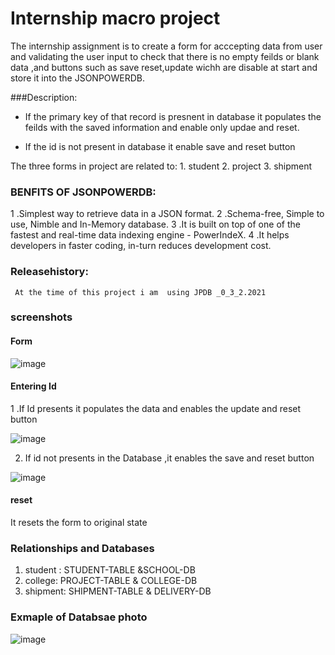# Internship macro project

The internship assignment is to create a form for acccepting  data from user and validating the user input to check that there is no empty feilds or blank data ,and  buttons such as  save reset,update wichh are disable at start  and store it into the JSONPOWERDB.

###Description:

   - If the primary key of that record is presnent in database it populates the  feilds with the saved information and enable only updae and reset.
    
  * If the id is not present in database it enable save and reset button
  
  The three forms in project are related to:
    1. student
    2. project
    3. shipment
  
  
 ### BENFITS OF JSONPOWERDB:
   
  1 .Simplest way to retrieve data in a JSON format.
  2 .Schema-free, Simple to use, Nimble and In-Memory database.
  3  .It is built on top of one of the fastest and real-time data indexing engine - PowerIndeX.
  4 .It helps developers in faster coding, in-turn reduces development cost.

  ### Releasehistory:
   
     At the time of this project i am  using JPDB _0_3_2.2021
  
  
 ### screenshots
 #### Form 
 
 ![image](https://user-images.githubusercontent.com/115863529/232519349-cb7e62a0-aef7-4e34-9a04-3de692310bd3.png)
 
#### Entering Id

  1 .If Id presents it populates the data and enables the update and reset button
  
![image](https://user-images.githubusercontent.com/115863529/232520068-13d5de40-1538-4e6a-b96d-89ee13d924c0.png)

 2. If id not presents in the Database ,it enables the save and reset button
 
  ![image](https://user-images.githubusercontent.com/115863529/232520659-1bd4b288-07ae-4964-9141-c2ed8ed582e5.png)

#### reset
   
   It resets the form to original state
   
###  Relationships and Databases

 1. student : STUDENT-TABLE &SCHOOL-DB
 2. college: PROJECT-TABLE & COLLEGE-DB
 3. shipment: SHIPMENT-TABLE & DELIVERY-DB
 
 
 ### Exmaple of Databsae photo
 
 ![image](https://user-images.githubusercontent.com/115863529/232522686-0361f11e-1c35-4355-beef-af4c28696aea.png)
